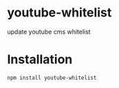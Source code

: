 youtube-whitelist
============
update youtube cms whitelist

Installation
============
  
    npm install youtube-whitelist
